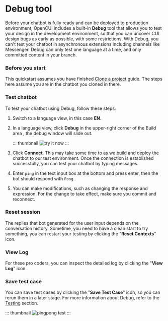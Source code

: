 # Debug tool

Before your chatbot is fully ready and can be deployed to production environment, OpenCUI includes a built-in **Debug** tool that allows you to test your design in the development environment, so that you can uncover CUI design bugs as early as possible, with some restrictions. With Debug, you can't test your chatbot in asynchronous extensions including channels like Messenger. Debug can only test one language at a time, and only committed content in your branch.

### Before you start

This quickstart assumes you have finished [Clone a project](./start-with-clone.md) guide. The steps here assume you are in the chatbot you cloned in there.

### Test chatbot
To test your chatbot using Debug, follow these steps:

1. Switch to a language view, in this case **EN**. 

2. In a language view, click **Debug** in the upper-right corner of the Build area , the debug window will slide out. 

   ::: thumbnail
   ![try it now](/images/guide/pingpong/tryitnow_icon.png)
   :::

3. Click **Connect**. This may take some time to as we build and deploy the chatbot to our test environment. Once the connection is established successfully, you can test your chatbot by typing messages.

4. Enter `ping` in the text input box at the bottom and press enter, then the bot should respond with `Pong`. 
5. You can make modifications, such as changing the response and expression. For the change to take effect, make sure you commit and reconnect.

### Reset session
The replies that bot generated for the user input depends on the conversation history. Sometime, you need to have a clean start to try something, you can restart your testing by clicking the "**Reset Contexts**" icon.

### View Log
For these pro coders, you can inspect the detailed log by clicking the "**View Log**" icon.

### Save test case
   You can save test cases by clicking the "**Save Test Case**" icon, so you can rerun them in a later stage. For more information about Debug, refer to the [Testing](../reference/platform/testing.md) section.

   ::: thumbnail
   ![pingpong test](/images/guide/pingpong/pingpong_test.png)
   :::


